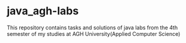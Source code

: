 # java_agh-labs
This repository contains tasks and solutions of java labs from the 4th semester of my studies at AGH University(Applied Computer Science)
